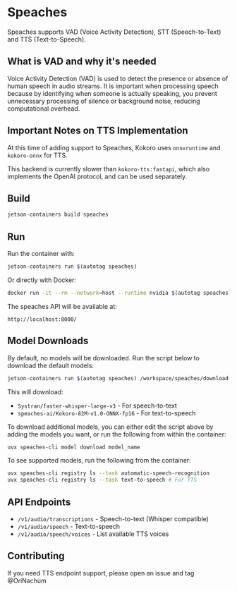# Speaches

Speaches supports VAD (Voice Activity Detection), STT (Speech-to-Text) and TTS (Text-to-Speech).

## What is VAD and why it's needed

Voice Activity Detection (VAD) is used to detect the presence or absence of human speech in audio streams.
It is important when processing speech because by identifying when someone is actually speaking, you prevent unnecessary processing of silence or background noise, reducing computational overhead.

## Important Notes on TTS Implementation

At this time of adding support to Speaches, Kokoro uses `onnxruntime` and `kokoro-onnx` for TTS.

This backend is currently slower than `kokoro-tts:fastapi`, which also implements the OpenAI protocol, and can be used separately.


## Build

```bash
jetson-containers build speaches
```

## Run

Run the container with:
```bash
jetson-containers run $(autotag speaches)
```

Or directly with Docker:
```bash
docker run -it --rm --network=host --runtime nvidia $(autotag speaches)
```

The speaches API will be available at:
```
http://localhost:8000/
```

## Model Downloads

By default, no models will be downloaded. Run the script below to download the default models:

```bash
jetson-containers run $(autotag speaches) /workspace/speaches/download-models.sh
```

This will download:
- `Systran/faster-whisper-large-v3` - For speech-to-text
- `speaches-ai/Kokoro-82M-v1.0-ONNX-fp16` - For text-to-speech

To download additional models, you can either edit the script above by adding the models you want, or run the following from within the container:
```bash
uvx speaches-cli model download model_name
```

To see supported models, run the following from the container:

```bash
uvx speaches-cli registry ls --task automatic-speech-recognition
uvx speaches-cli registry ls --task text-to-speech # For TTS
```


## API Endpoints

- `/v1/audio/transcriptions` - Speech-to-text (Whisper compatible)
- `/v1/audio/speech` - Text-to-speech
- `/v1/audio/speech/voices` - List available TTS voices


## Contributing
If you need TTS endpoint support, please open an issue and tag @OriNachum

